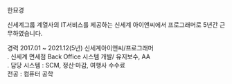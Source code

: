 한묘경

신세계그룹 계열사의 IT서비스를 제공하는 신세계 아이앤씨에서 프로그래머로 5년간 근무하였습니다. 
  
경력 
2017.01 ~ 2021.12(5년)
신세계아이앤씨/프로그래머  
  . 신세계 면세점 Back Office 시스템 개발/ 유지보수, AA  
  . 담당 시스템 : SCM, 정산ˑ마감, 여행사 수수료  
전공 : 컴퓨터 공학  
